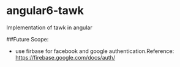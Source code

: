 # angular6-tawk
Implementation of tawk in angular

##Future Scope:
- use firbase for facebook and google authentication.Reference: https://firebase.google.com/docs/auth/

